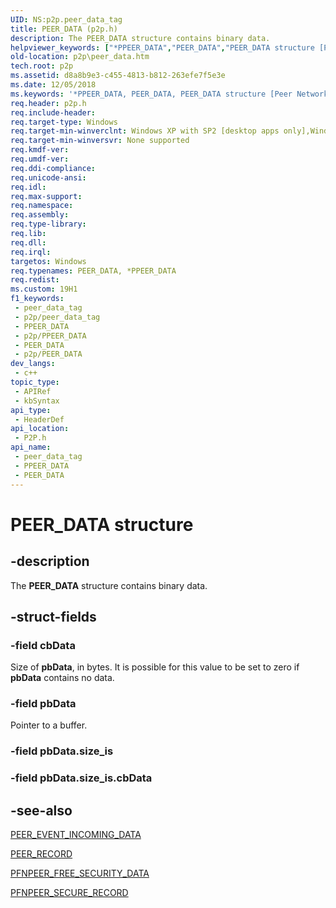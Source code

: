 ```yaml
---
UID: NS:p2p.peer_data_tag
title: PEER_DATA (p2p.h)
description: The PEER_DATA structure contains binary data.
helpviewer_keywords: ["*PPEER_DATA","PEER_DATA","PEER_DATA structure [Peer Networking]","PPEER_DATA","PPEER_DATA structure pointer [Peer Networking]","p2p.peer_data","p2p/PPEER_DATA","p2p/peer_data_tag"]
old-location: p2p\peer_data.htm
tech.root: p2p
ms.assetid: d8a8b9e3-c455-4813-b812-263efe7f5e3e
ms.date: 12/05/2018
ms.keywords: '*PPEER_DATA, PEER_DATA, PEER_DATA structure [Peer Networking], PPEER_DATA, PPEER_DATA structure pointer [Peer Networking], p2p.peer_data, p2p/PPEER_DATA, p2p/peer_data_tag'
req.header: p2p.h
req.include-header: 
req.target-type: Windows
req.target-min-winverclnt: Windows XP with SP2 [desktop apps only],Windows XP with SP1 with the Advanced Networking Pack forWindows XP
req.target-min-winversvr: None supported
req.kmdf-ver: 
req.umdf-ver: 
req.ddi-compliance: 
req.unicode-ansi: 
req.idl: 
req.max-support: 
req.namespace: 
req.assembly: 
req.type-library: 
req.lib: 
req.dll: 
req.irql: 
targetos: Windows
req.typenames: PEER_DATA, *PPEER_DATA
req.redist: 
ms.custom: 19H1
f1_keywords:
 - peer_data_tag
 - p2p/peer_data_tag
 - PPEER_DATA
 - p2p/PPEER_DATA
 - PEER_DATA
 - p2p/PEER_DATA
dev_langs:
 - c++
topic_type:
 - APIRef
 - kbSyntax
api_type:
 - HeaderDef
api_location:
 - P2P.h
api_name:
 - peer_data_tag
 - PPEER_DATA
 - PEER_DATA
---
```


# PEER_DATA structure


## -description

The <b>PEER_DATA</b> structure contains binary data.

## -struct-fields

### -field cbData

Size of  <b>pbData</b>, in bytes. It is possible for this value to be set to zero if <b>pbData</b> contains no data.

### -field pbData

Pointer to a buffer.

### -field pbData.size_is

### -field pbData.size_is.cbData

## -see-also

<a href="/windows/desktop/api/p2p/ns-p2p-peer_event_incoming_data">PEER_EVENT_INCOMING_DATA</a>



<a href="/windows/desktop/api/p2p/ns-p2p-peer_record">PEER_RECORD</a>



<a href="/windows/desktop/api/p2p/nc-p2p-pfnpeer_free_security_data">PFNPEER_FREE_SECURITY_DATA</a>



<a href="/windows/desktop/api/p2p/nc-p2p-pfnpeer_secure_record">PFNPEER_SECURE_RECORD</a>


